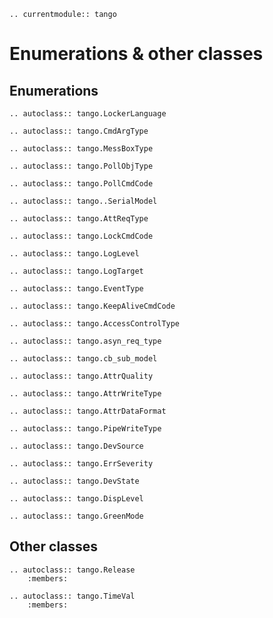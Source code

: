 ```{eval-rst}
.. currentmodule:: tango
```

# Enumerations & other classes

## Enumerations

```{eval-rst}
.. autoclass:: tango.LockerLanguage
```

```{eval-rst}
.. autoclass:: tango.CmdArgType
```

```{eval-rst}
.. autoclass:: tango.MessBoxType
```

```{eval-rst}
.. autoclass:: tango.PollObjType
```

```{eval-rst}
.. autoclass:: tango.PollCmdCode
```

```{eval-rst}
.. autoclass:: tango..SerialModel
```

```{eval-rst}
.. autoclass:: tango.AttReqType
```

```{eval-rst}
.. autoclass:: tango.LockCmdCode
```

```{eval-rst}
.. autoclass:: tango.LogLevel
```

```{eval-rst}
.. autoclass:: tango.LogTarget
```

```{eval-rst}
.. autoclass:: tango.EventType
```

```{eval-rst}
.. autoclass:: tango.KeepAliveCmdCode
```

```{eval-rst}
.. autoclass:: tango.AccessControlType
```

```{eval-rst}
.. autoclass:: tango.asyn_req_type
```

```{eval-rst}
.. autoclass:: tango.cb_sub_model
```

```{eval-rst}
.. autoclass:: tango.AttrQuality
```

```{eval-rst}
.. autoclass:: tango.AttrWriteType
```

```{eval-rst}
.. autoclass:: tango.AttrDataFormat
```

```{eval-rst}
.. autoclass:: tango.PipeWriteType
```

```{eval-rst}
.. autoclass:: tango.DevSource
```

```{eval-rst}
.. autoclass:: tango.ErrSeverity
```

```{eval-rst}
.. autoclass:: tango.DevState
```

```{eval-rst}
.. autoclass:: tango.DispLevel
```

```{eval-rst}
.. autoclass:: tango.GreenMode

```

## Other classes

```{eval-rst}
.. autoclass:: tango.Release
    :members:
```

```{eval-rst}
.. autoclass:: tango.TimeVal
    :members:
```

